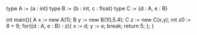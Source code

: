 type A := {a : int}
type B := {b : int, c : float}
type C := {d : A, e : B}

int main(){
  A x  := new A(1);
  B y  := new B(10,5.4);
  C z  := new C(x,y);
  int z0 := 8 + 9; 
  for({d : A, e : B} : z){
    x := d;
    y := e;
    break;
    return 5;
  };
}

